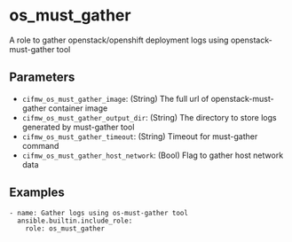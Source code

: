 # os_must_gather
A role to gather openstack/openshift deployment logs using openstack-must-gather tool

## Parameters
* `cifmw_os_must_gather_image`: (String) The full url of openstack-must-gather container image
* `cifmw_os_must_gather_output_dir`: (String) The directory to store logs generated by must-gather tool
* `cifmw_os_must_gather_timeout`: (String) Timeout for must-gather command
* `cifmw_os_must_gather_host_network`: (Bool) Flag to gather host network data

## Examples
```
- name: Gather logs using os-must-gather tool
  ansible.builtin.include_role:
    role: os_must_gather
```
